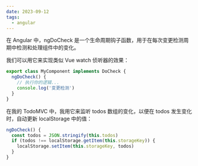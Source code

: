 ```yaml
---
date: 2023-09-12
tags:
  - angular
---
```


在 Angular 中，ngDoCheck 是一个生命周期钩子函数，用于在每次变更检测周期中检测和处理组件中的变化。

我们可以用它来实现类似 Vue watch 侦听器的效果：

```ts
export class MyComponent implements DoCheck {
  ngDoCheck() {
    // 执行你的逻辑...
    console.log('变更检测')
  }
}
```

在我的 TodoMVC 中，我用它来监听 todos 数组的变化，以便在 todos 发生变化时，自动更新 localStorage 中的值：

```ts
ngDoCheck() {
  const todos = JSON.stringify(this.todos)
  if (todos !== localStorage.getItem(this.storageKey)) {
    localStorage.setItem(this.storageKey, todos)
  }
}
```

